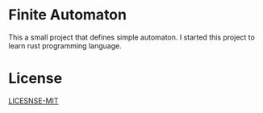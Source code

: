 # Finite Automaton
This a small project that defines simple automaton. I started this project to learn rust
programming language.

# License
[LICESNSE-MIT](LICENSE-MIT)
